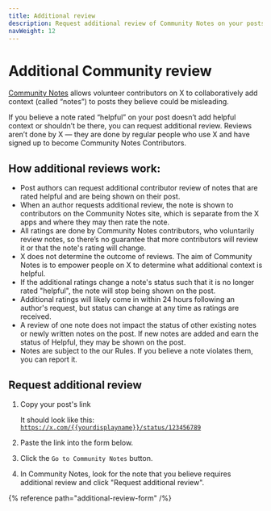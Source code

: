 ```yaml
---
title: Additional review
description: Request additional review of Community Notes on your posts.
navWeight: 12
---
```

# Additional Community review

[Community Notes](../index.md) allows volunteer contributors on X to collaboratively add context (called “notes”) to posts they believe could be misleading.

If you believe a note rated “helpful” on your post doesn’t add helpful context or shouldn’t be there, you can request additional review. Reviews aren’t done by X — they are done by regular people who use X and have signed up to become Community Notes Contributors.

## How additional reviews work:

- Post authors can request additional contributor review of notes that are rated helpful and are being shown on their post.
- When an author requests additional review, the note is shown to contributors on the Community Notes site, which is separate from the X apps and where they may then rate the note.
- All ratings are done by Community Notes contributors, who voluntarily review notes, so there’s no guarantee that more contributors will review it or that the note's rating will change.
- X does not determine the outcome of reviews. The aim of Community Notes is to empower people on X to determine what additional context is helpful.
- If the additional ratings change a note's status such that it is no longer rated "helpful", the note will stop being shown on the post.
- Additional ratings will likely come in within 24 hours following an author's request, but status can change at any time as ratings are received.
- A review of one note does not impact the status of other existing notes or newly written notes on the post. If new notes are added and earn the status of Helpful, they may be shown on the post.
- Notes are subject to the our Rules. If you believe a note violates them, you can report it.

## Request additional review

1. Copy your post's link

   It should look like this: <code>https://x.com/{{yourdisplayname}}/status/123456789</code>

2. Paste the link into the form below.

3. Click the `Go to Community Notes` button.

4. In Community Notes, look for the note that you believe requires additional review and click "Request additional review".

{% reference path="additional-review-form" /%}
